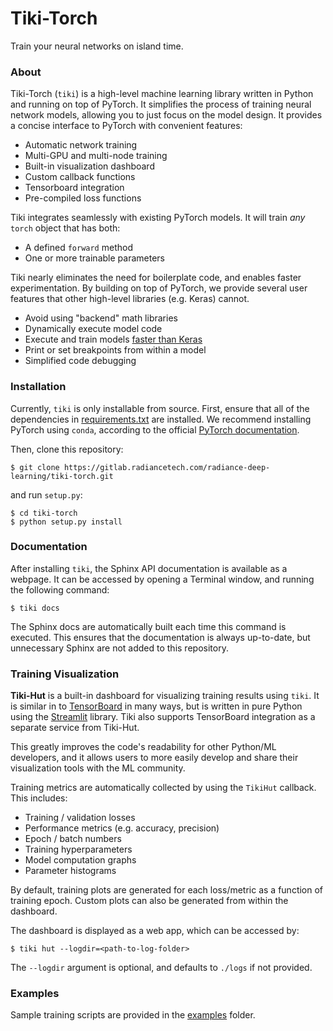 
# Tiki-Torch

Train your neural networks on island time.


### About

Tiki-Torch (`tiki`) is a high-level machine learning library written in Python and running on top of PyTorch.  It simplifies the process of training neural network models, allowing you to just focus on the model design.  It provides a concise interface to PyTorch with convenient features:
* Automatic network training
* Multi-GPU and multi-node training
* Built-in visualization dashboard
* Custom callback functions
* Tensorboard integration
* Pre-compiled loss functions

Tiki integrates seamlessly with existing PyTorch models.  It will train *any* `torch` object that has both:
* A defined `forward` method
* One or more trainable parameters

Tiki nearly eliminates the need for boilerplate code, and enables faster experimentation.  By building on top of PyTorch, we provide several user features that other high-level libraries (e.g. Keras) cannot.
* Avoid using "backend" math libraries
* Dynamically execute model code
* Execute and train models [faster than Keras](https://wrosinski.github.io/deep-learning-frameworks/)
* Print or set breakpoints from within a model
* Simplified code debugging


### Installation

Currently, `tiki` is only installable from source.  First, ensure that all of the dependencies in [requirements.txt](https://gitlab.radiancetech.com/radiance-deep-learning/tiki-torch/blob/v0.1/requirements.txt) are installed.  We recommend installing PyTorch using `conda`, according to the official [PyTorch documentation](https://pytorch.org/get-started/locally/#start-locally). 

Then, clone this repository:
```
$ git clone https://gitlab.radiancetech.com/radiance-deep-learning/tiki-torch.git
```
and run `setup.py`:
```
$ cd tiki-torch
$ python setup.py install
```


### Documentation

After installing `tiki`, the Sphinx API documentation is available as a webpage.  It can be accessed by opening a Terminal window, and running the following command:
```
$ tiki docs
```
The Sphinx docs are automatically built each time this command is executed.  This ensures that the documentation is always up-to-date, but unnecessary Sphinx are not added to this repository.


### Training Visualization

**Tiki-Hut** is a built-in dashboard for visualizing training results using `tiki`.  It is similar in to [TensorBoard](https://www.tensorflow.org/tensorboard/) in many ways, but is written in pure Python using the [Streamlit](https://streamlit.io/) library. Tiki also supports TensorBoard integration as a separate service from Tiki-Hut.
  
This greatly improves the code's readability for other Python/ML developers, and it allows users to more easily develop and share their visualization tools with the ML community.

Training metrics are automatically collected by using the `TikiHut` callback. This includes:
* Training / validation losses
* Performance metrics (e.g. accuracy, precision)
* Epoch / batch numbers
* Training hyperparameters
* Model computation graphs
* Parameter histograms

By default, training plots are generated for each loss/metric as a function of training epoch.  Custom plots can also be generated from within the dashboard.
  
The dashboard is displayed as a web app, which can be accessed by:
```
$ tiki hut --logdir=<path-to-log-folder>
```

The `--logdir` argument is optional, and defaults to `./logs` if not provided.


### Examples

Sample training scripts are provided in the [examples](https://gitlab.radiancetech.com/radiance-deep-learning/tiki-torch/tree/v0.1/examples) folder.
